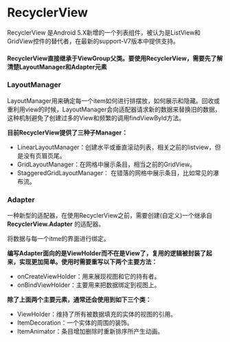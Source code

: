 # RecyclerView

RecyclerView 是Android 5.X新增的一个列表组件，被认为是ListView和GridView控件的替代者，在最新的support-V7版本中提供支持。

#### RecyclerView直接继承于ViewGroup父类。要使用RecyclerView，需要先了解清楚LayoutManager和Adapter元素

### LayoutManager

LayoutManager用来确定每一个item如何进行排摆放，如何展示和隐藏。回收或重利用view的时候，LayoutManager会向适配器请求新的数据来替换旧的数据，这种机制避免了创建过多的View和频繁的调用findViewById方法。

**目前RecyclerView提供了三种子Manager：**

- LinearLayoutManager：创建水平或垂直滚动列表，相关之前的listview，但是没有页眉页尾。
- GridLayoutManager：在网格中展示条目，相当之前的GridView。
- StaggeredGridLayoutManager： 在错落的网格中展示条目，比如常见的瀑布流。



### Adapter

一种新型的适配器，在使用RecyclerView之前，需要创建(自定义)一个继承自**RecyclerView.Adapter** 的适配器。

 将数据与每一个itme的界面进行绑定。

**编写Adapter面向的是ViewHolder而不在是View了，复用的逻辑被封装了起来，实现更加简单。使用时需要重写以下两个主要方法：**

-  onCreateViewHolder：用来展现视图和它的持有者。
- onBindViewHolder：主要用来把数据绑定到视图上。



 **除了上面两个主要元素，通常还会使用到如下三个类：**

- ViewHolder：维持了所有被数据填充的实体的视图的引用。
- ItemDecoration：一个实体的周围的装饰。
- ItemAnimator：条目增加删除时重新排序所产生动画。







